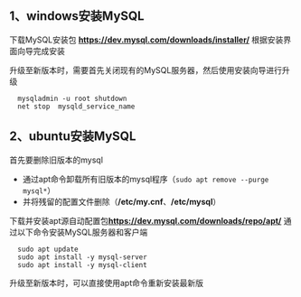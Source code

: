 

## 1、windows安装MySQL

下载MySQL安装包 **https://dev.mysql.com/downloads/installer/**
根据安装界面向导完成安装

升级至新版本时，需要首先关闭现有的MySQL服务器，然后使用安装向导进行升级
```
  mysqladmin -u root shutdown
  net stop  mysqld_service_name
```


## 2、ubuntu安装MySQL

首先要删除旧版本的mysql
- 通过apt命令卸载所有旧版本的mysql程序（`sudo apt remove --purge mysql*`）
- 并将残留的配置文件删除（**/etc/my.cnf**、**/etc/mysql**）

下载并安装apt源自动配置包**https://dev.mysql.com/downloads/repo/apt/**
通过以下命令安装MySQL服务器和客户端
```
  sudo apt update
  sudo apt install -y mysql-server
  sudo apt install -y mysql-client
```

升级至新版本时，可以直接使用apt命令重新安装最新版

